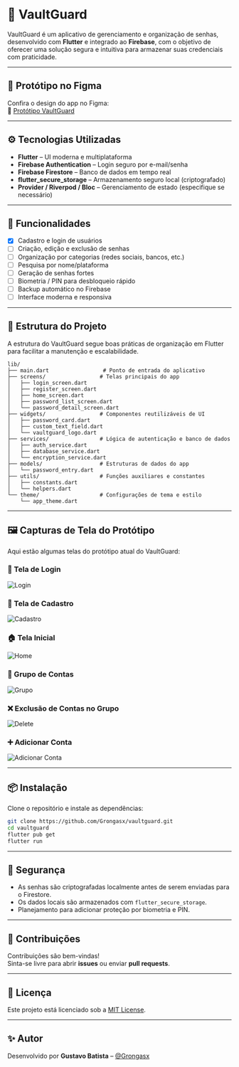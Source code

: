 # 🔐 VaultGuard

VaultGuard é um aplicativo de gerenciamento e organização de senhas, desenvolvido com **Flutter** e integrado ao **Firebase**, com o objetivo de oferecer uma solução segura e intuitiva para armazenar suas credenciais com praticidade.

---

## 📱 Protótipo no Figma

Confira o design do app no Figma:  
🔗 [Protótipo VaultGuard](https://www.figma.com/design/ZJtU9tt8rFdM84LJCqSnFp/VaultGuard?node-id=0-1)

---

## ⚙️ Tecnologias Utilizadas

- **Flutter** – UI moderna e multiplataforma
- **Firebase Authentication** – Login seguro por e-mail/senha
- **Firebase Firestore** – Banco de dados em tempo real
- **flutter_secure_storage** – Armazenamento seguro local (criptografado)
- **Provider / Riverpod / Bloc** – Gerenciamento de estado (especifique se necessário)

---

## 🔐 Funcionalidades

- [x] Cadastro e login de usuários
- [ ] Criação, edição e exclusão de senhas
- [ ] Organização por categorias (redes sociais, bancos, etc.)
- [ ] Pesquisa por nome/plataforma
- [ ] Geração de senhas fortes
- [ ] Biometria / PIN para desbloqueio rápido
- [ ] Backup automático no Firebase
- [ ] Interface moderna e responsiva

---

## 📂 Estrutura do Projeto

A estrutura do VaultGuard segue boas práticas de organização em Flutter para facilitar a manutenção e escalabilidade.

```
lib/
├── main.dart                 # Ponto de entrada do aplicativo
├── screens/                 # Telas principais do app
│   ├── login_screen.dart
│   ├── register_screen.dart
│   ├── home_screen.dart
│   ├── password_list_screen.dart
│   └── password_detail_screen.dart
├── widgets/                 # Componentes reutilizáveis de UI
│   ├── password_card.dart
│   ├── custom_text_field.dart
│   └── vaultguard_logo.dart
├── services/                # Lógica de autenticação e banco de dados
│   ├── auth_service.dart
│   ├── database_service.dart
│   └── encryption_service.dart
├── models/                  # Estruturas de dados do app
│   └── password_entry.dart
├── utils/                   # Funções auxiliares e constantes
│   ├── constants.dart
│   └── helpers.dart
└── theme/                   # Configurações de tema e estilo
    └── app_theme.dart
```

---

## 🖼️ Capturas de Tela do Protótipo

Aqui estão algumas telas do protótipo atual do VaultGuard:

### 🔑 Tela de Login
![Login](https://user-images.githubusercontent.com/Grongasx/login-prototype.png)

### 📝 Tela de Cadastro
![Cadastro](https://user-images.githubusercontent.com/Grongasx/register-prototype.png)

### 🏠 Tela Inicial
![Home](https://user-images.githubusercontent.com/Grongasx/home-prototype.png)

### 📂 Grupo de Contas
![Grupo](https://user-images.githubusercontent.com/Grongasx/group-prototype.png)

### ❌ Exclusão de Contas no Grupo
![Delete](https://user-images.githubusercontent.com/Grongasx/delete-group-prototype.png)

### ➕ Adicionar Conta
![Adicionar Conta](https://user-images.githubusercontent.com/Grongasx/add-account-prototype.png)

---

## 📦 Instalação

Clone o repositório e instale as dependências:

```bash
git clone https://github.com/Grongasx/vaultguard.git
cd vaultguard
flutter pub get
flutter run
```

---

## 🔐 Segurança

- As senhas são criptografadas localmente antes de serem enviadas para o Firestore.
- Os dados locais são armazenados com `flutter_secure_storage`.
- Planejamento para adicionar proteção por biometria e PIN.

---

## 🤝 Contribuições

Contribuições são bem-vindas!  
Sinta-se livre para abrir **issues** ou enviar **pull requests**.

---

## 📄 Licença

Este projeto está licenciado sob a [MIT License](LICENSE).

---

## ✨ Autor

Desenvolvido por **Gustavo Batista** – [@Grongasx](https://github.com/Grongasx)
